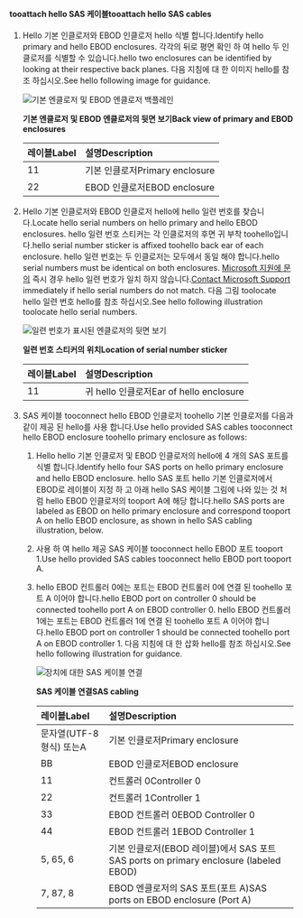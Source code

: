 <!--author=alkohli last changed:02/22/16-->

#### <a name="tooattach-hello-sas-cables"></a><span data-ttu-id="b936b-101">tooattach hello SAS 케이블</span><span class="sxs-lookup"><span data-stu-id="b936b-101">tooattach hello SAS cables</span></span>
1. <span data-ttu-id="b936b-102">Hello 기본 인클로저와 EBOD 인클로저 hello 식별 합니다.</span><span class="sxs-lookup"><span data-stu-id="b936b-102">Identify hello primary and hello EBOD enclosures.</span></span> <span data-ttu-id="b936b-103">각각의 뒤로 평면 확인 하 여 hello 두 인클로저를 식별할 수 있습니다.</span><span class="sxs-lookup"><span data-stu-id="b936b-103">hello two enclosures can be identified by looking at their respective back planes.</span></span> <span data-ttu-id="b936b-104">다음 지침에 대 한 이미지 hello를 참조 하십시오.</span><span class="sxs-lookup"><span data-stu-id="b936b-104">See hello following image for guidance.</span></span> 
   
    ![기본 엔클로저 및 EBOD 엔클로저 백플레인](./media/storsimple-sas-cable-8600/HCSBackplaneofprimaryandEBODenclosure.png)
   
    <span data-ttu-id="b936b-106">**기본 엔클로저 및 EBOD 엔클로저의 뒷면 보기**</span><span class="sxs-lookup"><span data-stu-id="b936b-106">**Back view of primary and EBOD enclosures**</span></span>
   
   | <span data-ttu-id="b936b-107">레이블</span><span class="sxs-lookup"><span data-stu-id="b936b-107">Label</span></span> | <span data-ttu-id="b936b-108">설명</span><span class="sxs-lookup"><span data-stu-id="b936b-108">Description</span></span> |
   |:--- |:--- |
   | <span data-ttu-id="b936b-109">1</span><span class="sxs-lookup"><span data-stu-id="b936b-109">1</span></span> |<span data-ttu-id="b936b-110">기본 인클로저</span><span class="sxs-lookup"><span data-stu-id="b936b-110">Primary enclosure</span></span> |
   | <span data-ttu-id="b936b-111">2</span><span class="sxs-lookup"><span data-stu-id="b936b-111">2</span></span> |<span data-ttu-id="b936b-112">EBOD 인클로저</span><span class="sxs-lookup"><span data-stu-id="b936b-112">EBOD enclosure</span></span> |
2. <span data-ttu-id="b936b-113">Hello 기본 인클로저와 EBOD 인클로저 hello에 hello 일련 번호를 찾습니다.</span><span class="sxs-lookup"><span data-stu-id="b936b-113">Locate hello serial numbers on hello primary and hello EBOD enclosures.</span></span> <span data-ttu-id="b936b-114">hello 일련 번호 스티커는 각 인클로저의 후면 귀 부착 toohello입니다.</span><span class="sxs-lookup"><span data-stu-id="b936b-114">hello serial number sticker is affixed toohello back ear of each enclosure.</span></span> <span data-ttu-id="b936b-115">hello 일련 번호는 두 인클로저는 모두에서 동일 해야 합니다.</span><span class="sxs-lookup"><span data-stu-id="b936b-115">hello serial numbers must be identical on both enclosures.</span></span> <span data-ttu-id="b936b-116">[Microsoft 지원에 문의](../articles/storsimple/storsimple-contact-microsoft-support.md) 즉시 경우 hello 일련 번호가 일치 하지 않습니다.</span><span class="sxs-lookup"><span data-stu-id="b936b-116">[Contact Microsoft Support](../articles/storsimple/storsimple-contact-microsoft-support.md) immediately if hello serial numbers do not match.</span></span> <span data-ttu-id="b936b-117">다음 그림 toolocate hello 일련 번호 hello를 참조 하십시오.</span><span class="sxs-lookup"><span data-stu-id="b936b-117">See hello following illustration toolocate hello serial numbers.</span></span>
   
    ![일련 번호가 표시된 엔클로저의 뒷면 보기](./media/storsimple-sas-cable-8600/HCSRearviewofenclosureindicatinglocationofserialnumbersticker.png)
   
    <span data-ttu-id="b936b-119">**일련 번호 스티커의 위치**</span><span class="sxs-lookup"><span data-stu-id="b936b-119">**Location of serial number sticker**</span></span>
   
   | <span data-ttu-id="b936b-120">레이블</span><span class="sxs-lookup"><span data-stu-id="b936b-120">Label</span></span> | <span data-ttu-id="b936b-121">설명</span><span class="sxs-lookup"><span data-stu-id="b936b-121">Description</span></span> |
   |:--- |:--- |
   | <span data-ttu-id="b936b-122">1</span><span class="sxs-lookup"><span data-stu-id="b936b-122">1</span></span> |<span data-ttu-id="b936b-123">귀 hello 인클로저</span><span class="sxs-lookup"><span data-stu-id="b936b-123">Ear of hello enclosure</span></span> |
3. <span data-ttu-id="b936b-124">SAS 케이블 tooconnect hello EBOD 인클로저 toohello 기본 인클로저를 다음과 같이 제공 된 hello를 사용 합니다.</span><span class="sxs-lookup"><span data-stu-id="b936b-124">Use hello provided SAS cables tooconnect hello EBOD enclosure toohello primary enclosure as follows:</span></span>
   
   1. <span data-ttu-id="b936b-125">Hello hello 기본 인클로저 및 EBOD 인클로저의 hello에 4 개의 SAS 포트를 식별 합니다.</span><span class="sxs-lookup"><span data-stu-id="b936b-125">Identify hello four SAS ports on hello primary enclosure and hello EBOD enclosure.</span></span> <span data-ttu-id="b936b-126">hello SAS 포트 hello 기본 인클로저에서 EBOD로 레이블이 지정 하 고 아래 hello SAS 케이블 그림에 나와 있는 것 처럼 hello EBOD 인클로저의 tooport A에 해당 합니다.</span><span class="sxs-lookup"><span data-stu-id="b936b-126">hello SAS ports are labeled as EBOD on hello primary enclosure and correspond tooport A on hello EBOD enclosure, as shown in hello SAS cabling illustration, below.</span></span>
   2. <span data-ttu-id="b936b-127">사용 하 여 hello 제공 SAS 케이블 tooconnect hello EBOD 포트 tooport 1.</span><span class="sxs-lookup"><span data-stu-id="b936b-127">Use hello provided SAS cables tooconnect hello EBOD port tooport A.</span></span>
   3. <span data-ttu-id="b936b-128">hello EBOD 컨트롤러 0에는 포트는 EBOD 컨트롤러 0에 연결 된 toohello 포트 A 이어야 합니다.</span><span class="sxs-lookup"><span data-stu-id="b936b-128">hello EBOD port on controller 0 should be connected toohello port A on EBOD controller 0.</span></span> <span data-ttu-id="b936b-129">hello EBOD 컨트롤러 1에는 포트는 EBOD 컨트롤러 1에 연결 된 toohello 포트 A 이어야 합니다.</span><span class="sxs-lookup"><span data-stu-id="b936b-129">hello EBOD port on controller 1 should be connected toohello port A on EBOD controller 1.</span></span> <span data-ttu-id="b936b-130">다음 지침에 대 한 삽화 hello를 참조 하십시오.</span><span class="sxs-lookup"><span data-stu-id="b936b-130">See hello following illustration for guidance.</span></span> 
      
      ![장치에 대한 SAS 케이블 연결](./media/storsimple-sas-cable-8600/HCSSAScablingforyourdevice.png)
      
      <span data-ttu-id="b936b-132">**SAS 케이블 연결**</span><span class="sxs-lookup"><span data-stu-id="b936b-132">**SAS cabling**</span></span>
      
      | <span data-ttu-id="b936b-133">레이블</span><span class="sxs-lookup"><span data-stu-id="b936b-133">Label</span></span> | <span data-ttu-id="b936b-134">설명</span><span class="sxs-lookup"><span data-stu-id="b936b-134">Description</span></span> |
      |:--- |:--- |
      | <span data-ttu-id="b936b-135">문자열(UTF-8 형식) 또는</span><span class="sxs-lookup"><span data-stu-id="b936b-135">A</span></span> |<span data-ttu-id="b936b-136">기본 인클로저</span><span class="sxs-lookup"><span data-stu-id="b936b-136">Primary enclosure</span></span> |
      | <span data-ttu-id="b936b-137">B</span><span class="sxs-lookup"><span data-stu-id="b936b-137">B</span></span> |<span data-ttu-id="b936b-138">EBOD 인클로저</span><span class="sxs-lookup"><span data-stu-id="b936b-138">EBOD enclosure</span></span> |
      | <span data-ttu-id="b936b-139">1</span><span class="sxs-lookup"><span data-stu-id="b936b-139">1</span></span> |<span data-ttu-id="b936b-140">컨트롤러 0</span><span class="sxs-lookup"><span data-stu-id="b936b-140">Controller 0</span></span> |
      | <span data-ttu-id="b936b-141">2</span><span class="sxs-lookup"><span data-stu-id="b936b-141">2</span></span> |<span data-ttu-id="b936b-142">컨트롤러 1</span><span class="sxs-lookup"><span data-stu-id="b936b-142">Controller 1</span></span> |
      | <span data-ttu-id="b936b-143">3</span><span class="sxs-lookup"><span data-stu-id="b936b-143">3</span></span> |<span data-ttu-id="b936b-144">EBOD 컨트롤러 0</span><span class="sxs-lookup"><span data-stu-id="b936b-144">EBOD Controller 0</span></span> |
      | <span data-ttu-id="b936b-145">4</span><span class="sxs-lookup"><span data-stu-id="b936b-145">4</span></span> |<span data-ttu-id="b936b-146">EBOD 컨트롤러 1</span><span class="sxs-lookup"><span data-stu-id="b936b-146">EBOD Controller 1</span></span> |
      | <span data-ttu-id="b936b-147">5, 6</span><span class="sxs-lookup"><span data-stu-id="b936b-147">5, 6</span></span> |<span data-ttu-id="b936b-148">기본 인클로저(EBOD 레이블)에서 SAS 포트</span><span class="sxs-lookup"><span data-stu-id="b936b-148">SAS ports on primary enclosure (labeled EBOD)</span></span> |
      | <span data-ttu-id="b936b-149">7, 8</span><span class="sxs-lookup"><span data-stu-id="b936b-149">7, 8</span></span> |<span data-ttu-id="b936b-150">EBOD 엔클로저의 SAS 포트(포트 A)</span><span class="sxs-lookup"><span data-stu-id="b936b-150">SAS ports on EBOD enclosure (Port A)</span></span> |

